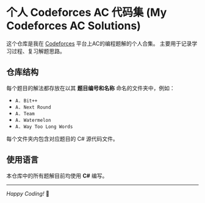 # 个人 Codeforces AC 代码集 (My Codeforces AC Solutions)

这个仓库是我在 [Codeforces](https://codeforces.com/) 平台上AC的编程题解的个人合集。
主要用于记录学习过程、复习解题思路。

## 仓库结构

每个题目的解法都存放在以其 **题目编号和名称** 命名的文件夹中，例如：

-   `A. Bit++`
-   `A. Next Round`
-   `A. Team`
-   `A. Watermelon`
-   `A. Way Too Long Words`

每个文件夹内包含对应题目的 C# 源代码文件。

## 使用语言

本仓库中的所有题解目前均使用 **C#** 编写。

---

*Happy Coding!* 🚀
